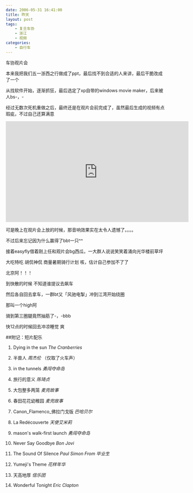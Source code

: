 ```yaml
---
date: 2006-05-31 16:41:00
title: 昨天
layout: post
tags:
    - 复旦车协
    - 浙江
    - 视频
categories:
    - 自行车
---
```

车协观片会

本来我把我们五一浙西之行做成了ppt，最后找不到合适的人来讲，最后干脆改成了一个

从找软件开始，逐渐抓狂，最后选定了xp自带的windows movie maker，后来被人bs-，-

经过无数次死机重做之后，最终还是在观片会前完成了，虽然最后生成的视频有点瑕疵，不过自己还算满意

<iframe src="http://player.vimeo.com/video/6876599?title=0&amp;byline=0&amp;portrait=0" width="580" height="319" frameborder="0" webkitAllowFullScreen mozallowfullscreen allowFullScreen></iframe>


可是晚上在观片会上放的时候，那音响效果实在太令人遗憾了。。。。

不过后来忘记因为什么赢得了bbt一只^^

接着easyfly借着刚上任和观片会bg西瓜，一大群人说说笑笑着涌向光华楼前草坪

大吃特吃 胡侃神侃 商量暑期骑行计划 咳，估计自己参加不了了

北京阿！！！

到快散的时候 不知道谁提议去飙车

然后各自回去拿车，一群bt又「风驰电掣」冲到江湾开始绕圈

那叫一个high阿

骑到第三圈腿竟然抽筋了-，-bbb

快12点的时候回去冲凉睡觉 爽

##附记：短片配乐

1. Dying in the sun *The Cranberries*

2. 半兽人 *周杰伦* （仅取了火车声）

3. in the tunnels *勇闯夺命岛*

4. 旅行的意义 *陈琦贞*

5. 大包整多两笼 *麦兜故事*

6. 春田花花幼稚园  *麦兜故事*

7. Canon_Flamenco_佛拉门戈版 *巴哈贝尔*
8. La Redécouverte *天使艾米莉*
9. mason's walk-first launch *勇闯夺命岛*
10. Never Say Goodbye *Bon Jovi*
11. The Sound Of Silence *Paul Simon From 毕业生*
12. Yumeji's Theme *花样年华*
13. 天高地厚 *信乐团*
14. Wonderful Tonight *Eric Clapton*
